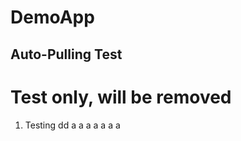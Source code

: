 # DemoApp
## Auto-Pulling Test
Test only, will be removed
==========================
1. Testing
dd
a
a
a
a
a
a
a

